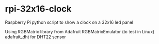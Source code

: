 # rpi-32x16-clock
Raspberry Pi python script to show a clock on a 32x16 led panel

Using RGBMatrix library from Adafruit
RGBMatrixEmulator (to test in Linux)
adafruit_dht for DHT22 sensor
